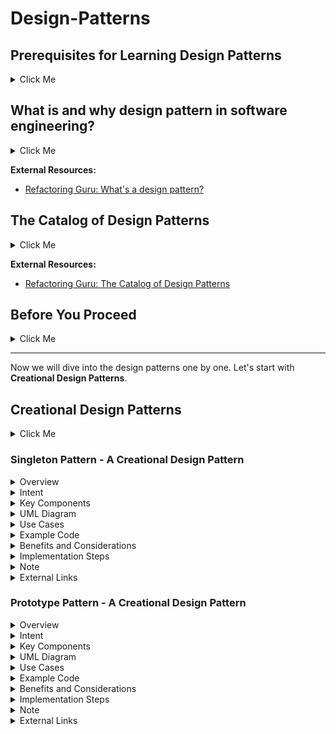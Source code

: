 # Design-Patterns

## Prerequisites for Learning Design Patterns

<details> 
	<summary> Click Me </summary>
To effectively learn and understand design patterns, it's helpful to have a solid foundation in programming and software development concepts. Here are some recommended prerequisites for learning design patterns:

1. **Object-Oriented Programming (OOP)**: <br> Design patterns are closely tied to object-oriented principles. Familiarize yourself with concepts like classes, objects, inheritance, polymorphism, and encapsulation.
2. **Programming Language**: <br> Choose a programming language you're comfortable with, as most design patterns are language-agnostic and can be implemented in various languages. Understanding the syntax and features of your chosen language will facilitate pattern implementation.
3. **Software Design Principles**: <br> Gain knowledge of fundamental software design principles, such as SOLID principles (Single Responsibility, Open-Closed, Liskov Substitution, Interface Segregation, Dependency Inversion), DRY (Don't Repeat Yourself), and Separation of Concerns. These principles provide a solid foundation for design patterns.
4. **Experience with Real-World Projects**: <br> Having practical experience in developing software applications will help you appreciate the challenges and scenarios where design patterns can be applied. Working on projects with different requirements and complexities enhances your understanding of design patterns' relevance.
5. **Design and Analysis**: <br> Familiarize yourself with design methodologies like UML (Unified Modeling Language) to express design ideas visually. Understanding class diagrams, sequence diagrams, and other UML artifacts helps in effectively communicating and documenting design patterns.
6. **Basic Data Structures and Algorithms**: <br> Some design patterns work in conjunction with data structures and algorithms. Having a basic understanding of data structures (arrays, linked lists, trees, etc.) and algorithms (sorting, searching, graph algorithms, etc.) will be beneficial.
7. **Familiarity with Patterns' Concepts**: <br> Before diving into individual design patterns, grasp the key concepts behind patterns, such as encapsulating variability, separating responsibilities, favoring composition over inheritance, loose coupling, and high cohesion.
8. **Reading and Resources**: <br> Explore books, online tutorials, articles, and resources dedicated to design patterns. Some recommended books include "Design Patterns: Elements of Reusable Object-Oriented Software" by Gamma et al. and "Head First Design Patterns" by Freeman et al.


Remember that learning design patterns is an ongoing process that improves with practice and practical application. Start with simpler patterns and gradually progress to more complex ones. Gain hands-on experience by implementing patterns in your projects to reinforce your understanding.

</details>

## What is and why design pattern in software engineering?

<details>
	<summary> Click Me </summary>
	
A design pattern is a reusable solution to a commonly occurring problem in software design. It provides a structured approach to designing software systems that are flexible, maintainable, and scalable. Design patterns capture best practices and proven solutions developed and refined by experienced software developers over time.

Design patterns are not specific to a particular programming language or technology. They are conceptual templates that can be applied to different situations to solve similar design problems. They promote code reuse, modularity, and maintainability by providing standardized solutions for common design challenges.

Design patterns are categorized into several types, including creational patterns, structural patterns, and behavioral patterns. Creational patterns deal with object creation mechanisms, structural patterns focus on composing objects and classes into larger structures, and behavioral patterns address the interaction and communication between objects.

Some commonly known design patterns include the Singleton pattern, Factory Method pattern, Observer pattern, Decorator pattern, and many more. Each pattern has its specific intent, structure, and implementation details.

By understanding and applying design patterns, software developers can create more robust, flexible, and maintainable software systems. Design patterns are not strict rules or algorithms but rather guidelines that help solve common design problems and promote good software engineering practices.

</details>

**External Resources:**
- [Refactoring Guru: What's a design pattern?](https://refactoring.guru/design-patterns/what-is-pattern)


## The Catalog of Design Patterns

<details>
	<summary> Click Me </summary>
	
We can classify the design patterns like the following catalog:

1. Creational Design Patterns
	- Singleton Pattern
	- Factory Method Pattern
	- Abstract Factory Pattern
	- Builder Pattern
	- Prototype Pattern
	- Object Pool Pattern
2. Structural Patterns:
	- Adapter Pattern
	- Bridge Pattern
	- Composite Pattern
	- Decorator Pattern
	- Facade Pattern
	- Flyweight Pattern
	- Proxy Pattern
3. Behavioral Patterns:
	- Observer Pattern
	- Strategy Pattern
	- Template Method Pattern
	- Command Pattern
	- Iterator Pattern
	- Mediator Pattern
	- State Pattern
	- Visitor Pattern
	- Chain of Responsibility Pattern
	- Interpreter Pattern
	- Memento Pattern
4. Architectural Patterns:
	- Model-View-Controller (MVC) Pattern
	- Model-View-ViewModel (MVVM) Pattern
	- Layered Architecture Pattern
	- Repository Pattern
	- Dependency Injection Pattern
	- Event-Driven Architecture (EDA) Pattern
	- Microservices Pattern
	
It's important to note that this is not an exhaustive list, and there are many other design patterns beyond those mentioned here. Additionally, some patterns may overlap or have variations depending on different sources and interpretations.

Each pattern in the catalog has its own unique purpose and usage, addressing specific design concerns and promoting good software design principles. It's beneficial to understand the different patterns and their application in order to leverage them effectively when designing and developing software systems.

</details>


**External Resources:**
- [Refactoring Guru: The Catalog of Design Patterns](https://refactoring.guru/design-patterns/catalog)

## Before You Proceed

<details>
	<summary> Click Me </summary>

Each design pattern has 3 parts:
1. **Intent:** <br> What does it do?
2. **Problem it solves:** <br> Which problems will we have to face if we don't follow?
3. **Context:** <br> In which situation we have to use this pattern?

Studying a design pattern involves gaining a comprehensive understanding of its concepts, principles, and usage. Here are some steps to effectively study a design pattern:

1. **Read about the Pattern:** <br> Understand the intent, problem it solves, and the context in which it is applicable.
2. **Study the Structure and Participants:** <br> Analyze the structure of the pattern, including the participating classes, their relationships, and responsibilities. Identify the key components and how they interact with each other.
3. **Learn the UML Diagram:** <br> Familiarize yourself with the UML diagram associated with the pattern. Understand the symbols, notations, and relationships depicted in the diagram. It helps visualize the pattern's structure and aids in communication and documentation.
4. **Explore Use Cases:** <br> Study real-world use cases where the design pattern is commonly applied. Understand the scenarios in which the pattern provides benefits and solves specific design problems. This helps you connect the pattern with practical applications.
5. **Review Code Examples:** <br> Look for code examples and implementations of the pattern. Analyze how the pattern is implemented in different programming languages and frameworks. Examine the code structure, class interactions, and the pattern-specific code snippets.
6. **Understand Advantages and Trade-offs:** <br> Gain insights into the advantages and trade-offs of using the pattern. Understand the benefits it provides, such as improved code flexibility, extensibility, or maintainability. Also, be aware of any limitations or potential downsides associated with the pattern.
7. **Implement the Pattern:** <br> Gain hands-on experience by implementing the pattern in your own code. Apply the pattern to solve a problem or improve the design of an existing system. Implementing the pattern in practice solidifies your understanding and helps you identify its practical implications.
8. **Study Related Patterns:** <br> Explore related patterns that are connected or build upon the pattern you are studying. Understand the relationships between patterns and how they complement each other in solving different design challenges.
9. **Review Design Principles:** <br> Relate the design pattern to relevant design principles such as SOLID principles, DRY (Don't Repeat Yourself), and Separation of Concerns. Understand how the pattern aligns with these principles and supports good software design practices.
10. **Practice and Apply:** <br> Continuously practice and apply the pattern in different contexts and projects. As you gain more experience, you'll develop a deeper understanding of the pattern's nuances, variations, and adaptability to different scenarios.

Remember that studying design patterns is an ongoing process. Regularly revisit patterns, review code examples, and explore new use cases to enhance your understanding. By building a solid foundation in design patterns, you'll be better equipped to leverage them effectively in your software development projects.

</details>


---


Now we will dive into the design patterns one by one. Let's start with **Creational Design Patterns**.

## Creational Design Patterns

<details>
	<summary> Click Me </summary>

Creational design patterns focus on object creation mechanisms, providing solutions to create objects in a flexible and reusable manner. They aim to decouple object creation from the client code, promoting loose coupling and enhancing the maintainability and extensibility of the codebase. 
Here's an introduction to some common creational design patterns:

1. **Singleton Pattern:** <br> The Singleton pattern ensures that only one instance of a class is created and provides a global point of access to it. It is useful when you want to limit the number of instances of a class and ensure that all clients use the same instance.
2. **Factory Method Pattern:** <br> The Factory Method pattern defines an interface for creating objects but allows subclasses to decide which class to instantiate. It provides a way to delegate the object creation to subclasses, promoting extensibility and encapsulating object creation logic.
3. **Abstract Factory Pattern:** <br> The Abstract Factory pattern provides an interface for creating families of related or dependent objects. It allows the creation of object families without specifying their concrete classes. This pattern is useful when you need to create a set of related objects that should be compatible or work together.
4. **Builder Pattern:** <br> The Builder pattern separates the construction of complex objects from their representation, allowing the same construction process to create different representations. It provides a step-by-step approach to building objects, enabling the creation of complex objects with varying configurations.
5. **Prototype Pattern:** <br> The Prototype pattern creates new objects by cloning existing ones, rather than relying on expensive creation mechanisms. It allows you to create new objects by copying existing instances and modifying them as needed. This pattern is useful when the creation of objects is costly or complex.
6. **Object Pool Pattern:** <br> The Object Pool pattern manages a pool of reusable objects, providing efficient object reuse and minimizing the overhead of object creation and destruction. It is beneficial when creating and destroying objects is resource-intensive, and object reuse can significantly improve performance.

These creational design patterns address various object creation scenarios and provide flexible and reusable solutions. Each pattern has its own intent, advantages, and use cases. Understanding these patterns allows you to choose the appropriate approach for object creation in your software projects, promoting code reuse, maintainability, and flexibility.

</details>

### Singleton Pattern - A Creational Design Pattern

<details>
	<summary> Overview </summary>

The Singleton pattern is a creational design pattern that ensures a class has only one instance and provides a global point of access to that instance. It is commonly used when there should be exactly one instance of a class that needs to be shared across multiple parts of the system.

</details>

<details>
	<summary> Intent </summary>

The Singleton pattern ensures that a class has only one instance and provides a way to access it globally.

</details>

<details>
	<summary> Key Components </summary>

1. **Singleton Class:** <br> The class that is designed to have only one instance. It typically provides a static method to access the instance.

</details>

<details>
	<summary> UML Diagram </summary>

<figure>
    <img src="https://refactoring.guru/images/patterns/diagrams/singleton/structure-en-indexed-2x.png"
         alt="UML Diagram, Singleton Pattern">
    <figcaption>UML Diagram: Singleton Pattern</figcaption>
</figure>

</details>


<details>
	<summary> Use Cases </summary>

The Singleton pattern is useful in situations where we need to ensure that there is only one instance of a class and that instance needs to be globally accessible. Here are some common use cases where the Singleton pattern can be applied:

1. **Logging:** <br> In a logging system, you may want to have a single point of access to the logger instance throughout the application. The Singleton pattern ensures that the logger is instantiated only once and can be accessed globally to write log messages.
2. **Database Connections:** <br> When managing database connections, it's often desirable to have a single instance of a connection manager that handles creating, pooling, and distributing connections. The Singleton pattern can be used to ensure that there is only one connection manager instance in the system.
3. **Configuration Settings:** <br> In an application with global configuration settings, such as application-level properties or environment variables, the Singleton pattern can be used to provide a single access point to the configuration settings. This allows easy and consistent access to the settings from different parts of the application.
4. **Caching:** <br> A caching system can benefit from using the Singleton pattern to ensure that there is only one cache manager instance. This allows different components of the system to use the same cache and avoid duplicate caching logic.
5. **Thread Pools:** <br> In scenarios where you need to manage a pool of worker threads, the Singleton pattern can be used to provide a single point of access to the thread pool. This ensures that all components that require thread execution share the same pool.
6. **GUI Components:** <br> In graphical user interface (GUI) applications, certain components such as dialog boxes or menu managers may need to be globally accessible. The Singleton pattern can be applied to ensure that there is only one instance of these components, simplifying their usage and management.

It's important to note that while the Singleton pattern offers benefits in certain scenarios, it should be used judiciously. Overusing singletons can lead to tight coupling and make testing and maintenance more difficult. It's important to evaluate whether a singleton is the most appropriate design choice for your specific use case and consider other alternatives if necessary.

</details>

<details>
	<summary> Example Code </summary>

```java
class Singleton {
	private static Singleton instance;

	private Singleton() {
		// Private constructor to prevent direct instantiation
	}

	public static Singleton getInstance() {
		if (instance == null) {
			instance = new Singleton();
		}
		return instance;
	}

	// Other methods and properties of the Singleton class
}

public class Main {
	public static void main( String[] args ) {
		Singleton singleton = Singleton.getInstance();
	}
}
```

</details>

<details>
	<summary> Benefits and Considerations </summary>

- Ensure that only one instance of the class exists.
- Provides a global point of access to the instance, allowing other parts of the system to easily use and share the same instance.
- Lazily initializes the instance only when it is first requested.
- Can be used to manage resources that should have a single point of control, such as database connections or thread pools.
- However, it is important to consider thread safety and potential performance impacts in multi-threaded environments.

</details>

<details>
	<summary> Implementation Steps </summary>

1. Create a private static member variable in the Singleton class to hold the single instance of the class.
2. Make the constructor of the class private to prevent direct instantiation from outside the class.
3. Create a public static method that acts as a global access point to the single instance of the class.
4. Within the static method, check if the instance already exists. If it does, return the existing instance. If not, create a new instance and return it.
5. Use the public static method to access the Singleton instance throughout the application.

</details>

<details>
	<summary> Note </summary>

The Singleton pattern is a powerful tool but should be used judiciously. Overusing singletons can lead to tight coupling and make testing and maintenance more difficult. It's important to evaluate whether a singleton is the most appropriate design choice for your specific use case.

</details>

<details>
	<summary> External Links </summary>

- [Refactoring Guru: Singleton](https://refactoring.guru/design-patterns/singleton)

</details>



### Prototype Pattern - A Creational Design Pattern

<details>
	<summary> Overview </summary>

The Prototype pattern is a creational design pattern that allows you to create copies of objects without coupling your code to their concrete classes. It provides a mechanism for creating new objects by copying an existing object, known as the prototype, and modifying it as needed. This pattern promotes flexibility and reusability by abstracting the process of object creation.

</details>

<details>
	<summary> Intent </summary>

The intent of the Prototype pattern is to enable the creation of new objects by cloning existing objects, thus avoiding the need for explicit instantiation and reducing the dependency on specific classes.

</details>

<details>
	<summary> Key Components </summary>

1. **Prototype:** <br> Defines the interface for cloning itself.
2. **Concrete Prototype:** <br> Implements the cloning interface and provides the cloning behavior.
3. **Client:** <br> Requests the cloning operation and works with the cloned objects.

</details>

<details>
	<summary> UML Diagram </summary>

<figure>
    <img src="https://refactoring.guru/images/patterns/diagrams/prototype/structure-indexed.png"
         alt="UML Diagram, Prototype Pattern">
    <figcaption>UML Diagram: Prototype Pattern</figcaption>
</figure>

</details>


<details>
	<summary> Use Cases </summary>

The Singleton pattern is useful in situations where we need to ensure that there is only one instance of a class and that instance needs to be globally accessible. Here are some common use cases where the Singleton pattern can be applied:

1. **Object Creation Cost Reduction:** <br> When creating objects is an expensive operation in terms of time, resources, or complex initialization, the Prototype pattern allows you to create new instances by cloning existing objects. This approach avoids the overhead of costly object creation processes, such as querying a database, making network calls, or performing complex calculations.
2. **Flexibility and Customization:** <br> The Prototype pattern allows you to create new objects with slight variations or customization while reusing existing object structures. By cloning a prototype and modifying its properties, you can tailor the new object to specific requirements without the need to create a new class or write complex initialization logic.
3. **Immutable Objects:** <br> If you have immutable objects, meaning objects whose state cannot be modified once created, the Prototype pattern is useful for creating new instances with different initial values. Instead of creating separate immutable classes for each variation, you can clone an existing object and adjust the required properties.
4. **Prototype Registry or Factory:** <br> The Prototype pattern can be used to implement a prototype registry or factory. Instead of relying on traditional factory methods, you can register and manage a set of prototypes in a centralized registry. Clients can request the creation of new objects by cloning the appropriate prototype from the registry, allowing for more flexibility and dynamic object creation.
5. **Dynamic Configuration:** <br> The Prototype pattern enables dynamic configuration of objects at runtime. Instead of configuring objects manually or using external configuration files, you can use prototypes to clone pre-configured objects and customize them as needed. This approach is particularly useful when dealing with complex configuration scenarios or when configuration changes frequently.
6. **State Restoration:** <br> Prototypes can be used for state restoration purposes. By storing snapshots of object states as prototypes, you can easily revert objects to a previous state by cloning the respective prototype. This can be valuable in scenarios where you need to roll back or undo changes made to objects.

These are some common use cases of the Prototype pattern, demonstrating its flexibility and advantages in object creation and customization.

</details>

<details>
	<summary> Example Code </summary>

```java
// Prototype interface
interface Prototype {
    Prototype clone();
}

// Concrete prototype
class ConcretePrototype implements Prototype {
    private String property;

    public ConcretePrototype(String property) {
        this.property = property;
    }

    @Override
    public Prototype clone() {
        return new ConcretePrototype(this.property);
    }
}

// Client
public class Client {
    public static void main(String[] args) {
        Prototype prototype = new ConcretePrototype("Prototype");
        Prototype cloned = prototype.clone();
    }
}

```

</details>

<details>
	<summary> Benefits and Considerations </summary>

**Benefits:**
- Allows adding and removing products dynamically at runtime.
- Avoids subclassing by cloning existing objects.
- Provides a flexible and reusable way to create objects

**Consideration:**
- Deep copying might be required if the prototype contains complex nested objects.
- Properly handling the cloning process to maintain the integrity of the cloned objects.

</details>

<details>
	<summary> Implementation Steps </summary>

1. Define the **Prototype** interface.
2. Implement the **ConcretePrototype** class that implements the **Prototype** interface and provides cloning behavior.
3. Create a **client** that uses the Prototype objects and requests cloning as needed.

</details>

<details>
	<summary> Note </summary>

It's important to ensure that the prototype objects are correctly cloned to avoid unintended sharing of internal states between clones.

</details>

<details>
	<summary> External Links </summary>

- [Refactoring Guru: Prototype](https://refactoring.guru/design-patterns/prototype)

</details>












